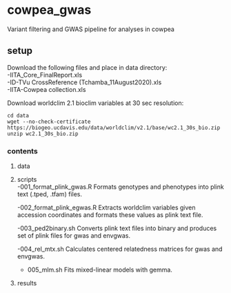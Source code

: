 # cowpea_gwas
Variant filtering and GWAS pipeline for analyses in cowpea

## setup
Download the following files and place in data directory:  
-IITA_Core_FinalReport.xls    
-ID-TVu CrossReference (Tchamba_11August2020).xls  
-IITA-Cowpea collection.xls 

Download worldclim 2.1 bioclim variables at 30 sec resolution:
```
cd data
wget --no-check-certificate https://biogeo.ucdavis.edu/data/worldclim/v2.1/base/wc2.1_30s_bio.zip
unzip wc2.1_30s_bio.zip
```

### contents
1. data  
2. scripts  
   -001_format_plink_gwas.R
Formats genotypes and phenotypes into plink text (.tped, .tfam) files.

   -002_format_plink_egwas.R
Extracts worldclim variables given accession coordinates and formats these values as plink text file.  

   -003_ped2binary.sh
Converts plink text files into binary and produces set of plink files for gwas and envgwas. 

   -004_rel_mtx.sh
Calculates centered relatedness matrices for gwas and envgwas. 

   - 005_mlm.sh
Fits mixed-linear models with gemma.   

3. results
